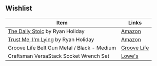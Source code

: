 ## Wishlist

| Item                                        | Links           |
| ------------------------------------------- | --------------- |
| <u>The Daily Stoic</u> by Ryan Holiday      | [Amazon]()      |
| <u>Trust Me, I'm Lying</u> by Ryan Holiday  | [Amazon]()      |
| Groove Life Belt Gun Metal / Black - Medium | [Groove Life]() |
| Craftsman VersaStack Socket Wrench Set      | [Lowe's]()      |

